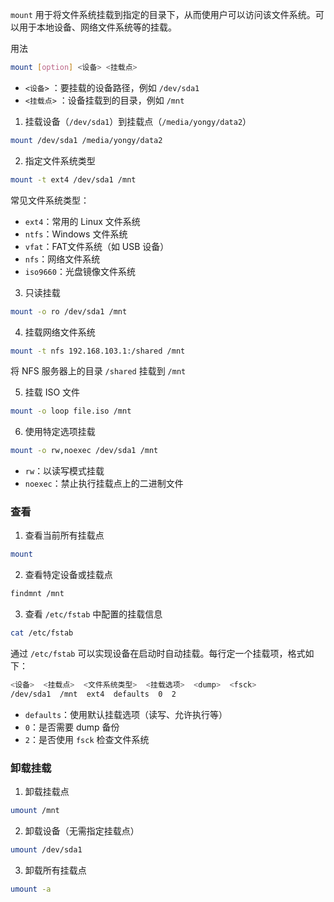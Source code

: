 `mount` 用于将文件系统挂载到指定的目录下，从而使用户可以访问该文件系统。可以用于本地设备、网络文件系统等的挂载。

用法
```bash
mount [option] <设备> <挂载点>
```
- `<设备>` ：要挂载的设备路径，例如 `/dev/sda1`
- `<挂载点>` ：设备挂载到的目录，例如 `/mnt`

1. 挂载设备（`/dev/sda1`）到挂载点（`/media/yongy/data2`）
```bash
mount /dev/sda1 /media/yongy/data2
```

2. 指定文件系统类型
```bash
mount -t ext4 /dev/sda1 /mnt
```

常见文件系统类型：
- `ext4`：常用的 Linux 文件系统
- `ntfs`：Windows 文件系统
- `vfat`：FAT文件系统（如 USB 设备）
- `nfs`：网络文件系统
- `iso9660`：光盘镜像文件系统

3. 只读挂载
```bash
mount -o ro /dev/sda1 /mnt
```

4. 挂载网络文件系统
```bash
mount -t nfs 192.168.103.1:/shared /mnt
```
将 NFS 服务器上的目录 `/shared` 挂载到 `/mnt`

5. 挂载 ISO 文件
```bash
mount -o loop file.iso /mnt
```

6. 使用特定选项挂载
```bash
mount -o rw,noexec /dev/sda1 /mnt
```
- `rw`：以读写模式挂载
- `noexec`：禁止执行挂载点上的二进制文件

### 查看
1. 查看当前所有挂载点
```bash
mount
```

2. 查看特定设备或挂载点
```bash
findmnt /mnt
```

3. 查看 `/etc/fstab` 中配置的挂载信息
```bash
cat /etc/fstab
```
通过 `/etc/fstab` 可以实现设备在启动时自动挂载。每行定一个挂载项，格式如下：
```bash
<设备>  <挂载点>  <文件系统类型>  <挂载选项>  <dump>  <fsck>
/dev/sda1  /mnt  ext4  defaults  0  2
```
- `defaults`：使用默认挂载选项（读写、允许执行等）
- `0`：是否需要 dump 备份
- `2`：是否使用 `fsck` 检查文件系统

### 卸载挂载

1. 卸载挂载点
```bash
umount /mnt
```

2. 卸载设备（无需指定挂载点）
```bash
umount /dev/sda1
```

3. 卸载所有挂载点
```bash
umount -a
```


